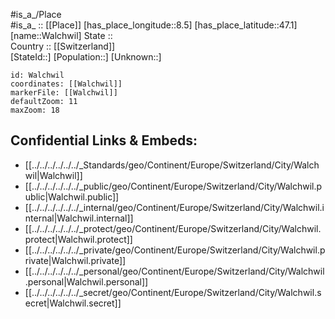 ﻿---
location: [47.1,8.5] 
mapzoom: [7,12] 
mapmarker: city 
type: City
tags:
- geo/City


SpocWebEntityId: 35397
isDeleted: false
confidential: public

---
#is_a_/Place  
#is_a_ :: [[Place]] 
[has_place_longitude::8.5] 
[has_place_latitude::47.1] 
[name::Walchwil] 
State ::  
Country :: [[Switzerland]]  
[StateId::] 
[Population::] 
[Unknown::] 


```leaflet
id: Walchwil
coordinates: [[Walchwil]] 
markerFile: [[Walchwil]] 
defaultZoom: 11 
maxZoom: 18
```


## Confidential Links & Embeds: 
- [[../../../../../../_Standards/geo/Continent/Europe/Switzerland/City/Walchwil|Walchwil]] 
- [[../../../../../../_public/geo/Continent/Europe/Switzerland/City/Walchwil.public|Walchwil.public]] 
- [[../../../../../../_internal/geo/Continent/Europe/Switzerland/City/Walchwil.internal|Walchwil.internal]] 
- [[../../../../../../_protect/geo/Continent/Europe/Switzerland/City/Walchwil.protect|Walchwil.protect]] 
- [[../../../../../../_private/geo/Continent/Europe/Switzerland/City/Walchwil.private|Walchwil.private]] 
- [[../../../../../../_personal/geo/Continent/Europe/Switzerland/City/Walchwil.personal|Walchwil.personal]] 
- [[../../../../../../_secret/geo/Continent/Europe/Switzerland/City/Walchwil.secret|Walchwil.secret]] 
